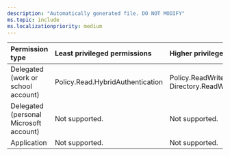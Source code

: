 ```yaml
---
description: "Automatically generated file. DO NOT MODIFY"
ms.topic: include
ms.localizationpriority: medium
---
```


|Permission type|Least privileged permissions|Higher privileged permissions|
|:---|:---|:---|
|Delegated (work or school account)|Policy.Read.HybridAuthentication|Policy.ReadWrite.HybridAuthentication, Directory.ReadWrite.All|
|Delegated (personal Microsoft account)|Not supported.|Not supported.|
|Application|Not supported.|Not supported.|

